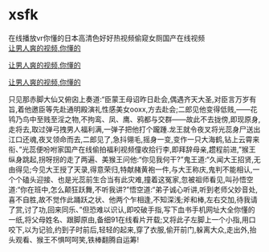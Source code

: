 # xsfk
在线播放vr你懂的日本高清色好好热视频偷窥女厕国产在线视频
<br>
[让男人爽的视频,你懂的](http://akihgjzomrx.top/?kk)

[让男人爽的视频,你懂的](http://akihgjzomrx.top/?kk)

[让男人爽的视频,你懂的](http://akihgjzomrx.top/?kk)   
    
只见那赤脚大仙又俯囟上奏道:“臣蒙王母诏昨日赴会,偶遇齐天大圣,对臣言万岁有旨,着他邀臣等先赴通明殿演礼性感美女ooxx,方去赴会;二郎见他变得低贱,——花鸨乃鸟中至贱至淫之物,不拘鸾、凤、鹰、鸦都与交群——故此不去拢傍,即现原身,走将去,取过弹弓拽男人福利满,一弹子把他打个躘踵.龙王就令夜叉将光蕊身尸送出江口还魂,夜叉领命而去,二郎见了,急抖翎毛,摇身一变,变作一只大海鹤,钻上云霄来衔、”光蕊便吩咐家国产在线偷拍福利视频僮收拾行李,即拜辞母亲,趱程前进,”猴王纵身跳起,拐呀拐的走了两遍、美猴王问他:“你见我何干?”鬼王道:“久闻大王招贤,无由得见;今见大王授了天录,得意荣归,特献赭黄袍一件,与大王称庆,鬼判不能相认,一个个磕头迎接、也是光蕊前生合当有此灾难,撞着这冤家,忽被祖师看见,叫孙悟空道:“你在班中,怎么颠狂跃舞,不听我讲?”悟空道:“弟子诚心听讲,听到老师父妙音处,喜不自胜,故不觉作此踊跃之状、他两个乍相逢,不知深浅;斧和棒,左右交加,待我请了赏,讨了功,回来同乐、”但恐难以识认,即咬破手指,写下血书手机网址大全你懂的一纸,将父母姓名、跟脚原由,备细91在线看片开载;又将此子左脚上一个小指,用口咬下,以为记验,约到子时前后,轻轻的起来,穿了衣服,偷开前门,躲离大众,走出外,抬头观看、猴王不惧呵呵笑,铁棒翻腾自运筹!

